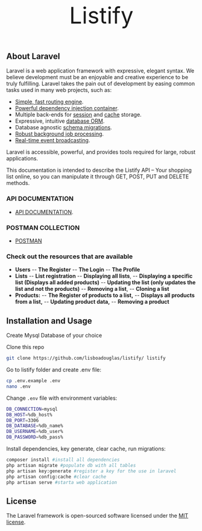 <p align="center" style="font-size: 60px"> Listify </p>


## About Laravel

Laravel is a web application framework with expressive, elegant syntax. We believe development must be an enjoyable and creative experience to be truly fulfilling. Laravel takes the pain out of development by easing common tasks used in many web projects, such as:

- [Simple, fast routing engine](https://laravel.com/docs/routing).
- [Powerful dependency injection container](https://laravel.com/docs/container).
- Multiple back-ends for [session](https://laravel.com/docs/session) and [cache](https://laravel.com/docs/cache) storage.
- Expressive, intuitive [database ORM](https://laravel.com/docs/eloquent).
- Database agnostic [schema migrations](https://laravel.com/docs/migrations).
- [Robust background job processing](https://laravel.com/docs/queues).
- [Real-time event broadcasting](https://laravel.com/docs/broadcasting).

Laravel is accessible, powerful, and provides tools required for large, robust applications.

This documentation is intended to describe the Listify API – Your shopping list
online, so you can manipulate it through GET, POST, PUT and DELETE methods.

### API DOCUMENTATION
- [API DOCUMENTATION](https://drive.google.com/file/d/1Y8EWYkIfWpb-IVURgxNWJWOe9kFYBNfd/view?usp=sharing).

### POSTMAN COLLECTION
- [POSTMAN](https://documenter.getpostman.com/view/14634687/2s93sc4CUb)
### Check out the resources that are available

- **Users**
-- **The Register**
-- **The Login**
-- **The Profile**
- **Lists**
-- **List registration**
-- **Displaying all lists**,
-- **Displaying a specific list (Displays all added products)**
-- **Updating the list (only updates the list and not the products)**
-- **Removing a list**,
-- **Cloning a list**
- **Products:**
-- **The Register of products to a list,**
-- **Displays all products from a list,**
-- **Updating product data,**
-- **Removing a product**

## Installation and Usage
Create Mysql Database of your choice


Clone this repo
```bash
git clone https://github.com/lisboadouglas/listify/ listify
```

Go to listify folder and create .env file:
```bash
cp .env.example .env
nano .env
```

Change `.env` file with environment variables:

```bash
DB_CONNECTION=mysql
DB_HOST=%db_host%
DB_PORT=3306
DB_DATABASE=%db_name%
DB_USERNAME=%db_user%
DB_PASSWORD=%db_pass%
```
Install dependencies, key generate, clear cache, run migrations:

```bash
composer install #install all dependencies
php artisan migrate #populate db with all tables
php artisan key:generate #register a key for the use in laravel
php artisan config:cache #clear cache 
php artisan serve #starta web application
```

## License

The Laravel framework is open-sourced software licensed under the [MIT license](https://opensource.org/licenses/MIT).
